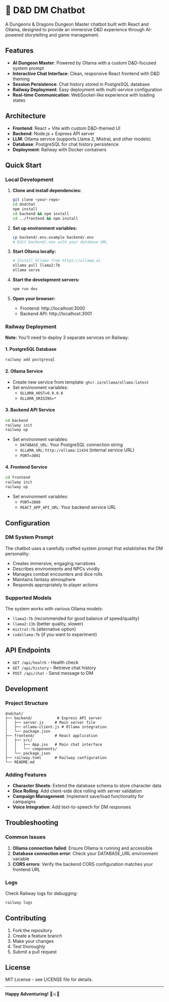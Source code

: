 # 🎲 D&D DM Chatbot

A Dungeons & Dragons Dungeon Master chatbot built with React and Ollama, designed to provide an immersive D&D experience through AI-powered storytelling and game management.

## Features

- **AI Dungeon Master**: Powered by Ollama with a custom D&D-focused system prompt
- **Interactive Chat Interface**: Clean, responsive React frontend with D&D theming
- **Session Persistence**: Chat history stored in PostgreSQL database
- **Railway Deployment**: Easy deployment with multi-service configuration
- **Real-time Communication**: WebSocket-like experience with loading states

## Architecture

- **Frontend**: React + Vite with custom D&D-themed UI
- **Backend**: Node.js + Express API server
- **LLM**: Ollama service (supports Llama 2, Mistral, and other models)
- **Database**: PostgreSQL for chat history persistence
- **Deployment**: Railway with Docker containers

## Quick Start

### Local Development

1. **Clone and install dependencies:**
   ```bash
   git clone <your-repo>
   cd dndchat
   npm install
   cd backend && npm install
   cd ../frontend && npm install
   ```

2. **Set up environment variables:**
   ```bash
   cp backend/.env.example backend/.env
   # Edit backend/.env with your database URL
   ```

3. **Start Ollama locally:**
   ```bash
   # Install Ollama from https://ollama.ai
   ollama pull llama2:7b
   ollama serve
   ```

4. **Start the development servers:**
   ```bash
   npm run dev
   ```

5. **Open your browser:**
   - Frontend: http://localhost:3000
   - Backend API: http://localhost:3001

### Railway Deployment

**Note:** You'll need to deploy 3 separate services on Railway:

#### 1. PostgreSQL Database
```bash
railway add postgresql
```

#### 2. Ollama Service
- Create new service from template: `ghcr.io/ollama/ollama:latest`
- Set environment variables:
  - `OLLAMA_HOST=0.0.0.0`
  - `OLLAMA_ORIGINS=*`

#### 3. Backend API Service
```bash
cd backend
railway init
railway up
```
- Set environment variables:
  - `DATABASE_URL`: Your PostgreSQL connection string
  - `OLLAMA_URL`: `http://ollama:11434` (internal service URL)
  - `PORT=3001`

#### 4. Frontend Service
```bash
cd frontend
railway init
railway up
```
- Set environment variables:
  - `PORT=3000`
  - `REACT_APP_API_URL`: Your backend service URL

## Configuration

### DM System Prompt

The chatbot uses a carefully crafted system prompt that establishes the DM personality:

- Creates immersive, engaging narratives
- Describes environments and NPCs vividly
- Manages combat encounters and dice rolls
- Maintains fantasy atmosphere
- Responds appropriately to player actions

### Supported Models

The system works with various Ollama models:
- `llama2:7b` (recommended for good balance of speed/quality)
- `llama2:13b` (better quality, slower)
- `mistral:7b` (alternative option)
- `codellama:7b` (if you want to experiment)

## API Endpoints

- `GET /api/health` - Health check
- `GET /api/history` - Retrieve chat history
- `POST /api/chat` - Send message to DM

## Development

### Project Structure

```
dndchat/
├── backend/           # Express API server
│   ├── server.js     # Main server file
│   ├── ollama-client.js # Ollama integration
│   └── package.json
├── frontend/         # React application
│   ├── src/
│   │   ├── App.jsx   # Main chat interface
│   │   └── components/
│   └── package.json
├── railway.toml      # Railway configuration
└── README.md
```

### Adding Features

- **Character Sheets**: Extend the database schema to store character data
- **Dice Rolling**: Add client-side dice rolling with server validation
- **Campaign Management**: Implement save/load functionality for campaigns
- **Voice Integration**: Add text-to-speech for DM responses

## Troubleshooting

### Common Issues

1. **Ollama connection failed**: Ensure Ollama is running and accessible
2. **Database connection error**: Check your DATABASE_URL environment variable
3. **CORS errors**: Verify the backend CORS configuration matches your frontend URL

### Logs

Check Railway logs for debugging:
```bash
railway logs
```

## Contributing

1. Fork the repository
2. Create a feature branch
3. Make your changes
4. Test thoroughly
5. Submit a pull request

## License

MIT License - see LICENSE file for details.

---

**Happy Adventuring!** 🏰⚔️🐉
